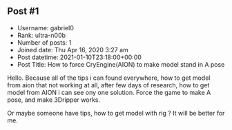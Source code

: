 ## Post #1
- Username: gabriel0
- Rank: ultra-n00b
- Number of posts: 1
- Joined date: Thu Apr 16, 2020 3:27 am
- Post datetime: 2021-01-10T23:18:00+00:00
- Post Title: How to force CryEngine(AION) to make model stand in A pose

Hello.
Because all of the tips i can found everywhere, how to get model from aion that not working at all, after few days of research, how to get model from AION i can see ony one solution.
Force the game to make A pose, and make 3Dripper works.

Or maybe someone have tips, how to get model with rig ? It will be better for me.
